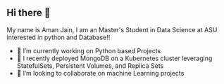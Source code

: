 ## Hi there 👋

My name is Aman Jain, I am an Master's Student in Data Science at ASU interested in python and Database!!

- 🔭 I’m currently working on Python based Projects 
- 🌱 I recently deployed MongoDB on a Kubernetes cluster leveraging StatefulSets, Persistent Volumes, and Replica Sets
- 👯 I’m looking to collaborate on machine Learning projects
<!--
**aman01jain/aman01jain** is a ✨ _special_ ✨ repository because its `README.md` (this file) appears on your GitHub profile.

Here are some ideas to get you started:

- 🔭 I’m currently working on ...
- 🌱 I’m currently learning ...
- 👯 I’m looking to collaborate on ...
- 🤔 I’m looking for help with ...
- 💬 Ask me about ...
- 📫 How to reach me: ...
- 😄 Pronouns: ...
- ⚡ Fun fact: ...
-->
